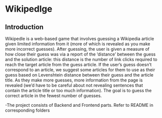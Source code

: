 # Wikipedlge

## Introduction

Wikipedle is a web-based game that involves guessing a Wikipedia article given limited information from it (more of which is revealed as you make more incorrect guesses). After guessing, the user is given a measure of how close their guess was via a report of the ‘distance’ between the guess and the solution article: this distance is the number of link clicks required to reach the target article from the guess article. If the user’s guess doesn’t correspond to an article, we suggest some articles for them to use as their guess based on Levenshtein distance between their guess and the article title. As they make more guesses, more information from the page is revealed (we’d have to be careful about not revealing sentences that contain the article title or too much information). The goal is to guess the correct article in the fewest number of guesses.  

-The project consists of Backend and Frontend parts. Refer to README in corresponding folders